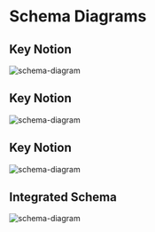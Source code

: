 # Schema Diagrams

## Key Notion
![schema-diagram](./schema-diagram.png)

## Key Notion
![schema-diagram](./schema-diagram.png)

## Key Notion
![schema-diagram](./schema-diagram.png)

## Integrated Schema
![schema-diagram](path/to/integrated/schema.png)

